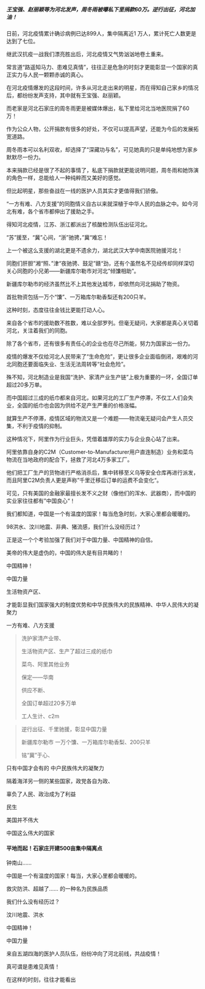 ##### 王宝强、赵丽颖等为河北发声，周冬雨被曝私下里捐款60万。逆行出征，河北加油！



日前，河北疫情累计确诊病例已达899人，集中隔离近1 万人，累计死亡人数更是达到了七位。

继武汉抗疫一战我们漂亮胜出后，河北疫情又气势汹汹地卷土重来。

常言道“路遥知马力、患难见真情”，往往正是危急的时刻才更能彰显一个国家的真正实力与人民一颗颗赤诚的真心。



在河北疫情爆发的这段时间，许多从河北走出来的明星，而在得知自己家乡的情况后，都纷纷发声支持，其中就有王宝强、赵丽颖。

而老家是河北石家庄的周冬雨更是被媒体爆出，私下里给河北当地医院捐了60万！

作为公众人物，公开捐款有很多的好处，不仅可以提高声望，还能为今后的发展拓宽道路。

周冬雨本可以名利双收，却选择了“深藏功与名”，可见她真的只是单纯地想为家乡默默尽一份力。

本来捐款已经是很了不起的事情了，私底下捐款就更能说明问题，周冬雨和她饰演的角色一样，总能给人一种纯粹而又美好的感觉。



但比起明星，那些奋战在一线的医护人员其实才更值得我们骄傲。

“一方有难、八方支援”的同胞情义自古以来就深植于中华人民的血脉之中。如今河北有难，各个省市都伸出了援助之手。

得知河北疫情，江苏、浙江都派出了核酸检测队伍出征河北。

“苏”援至，“冀”心间，“浙”驰骋，”冀“难忘！

上一个被这么支援的湖北更是不遗余力，湖北武汉大学中南医院驰援河北！

同胞们肝胆”湘“照、”津“夜驰骋、鼓足”赣“劲，还有个虽然名不见经传却同样深切关心同胞的小兄弟——新疆库尔勒市对河北”倾馕相助”。

新疆库尔勒市的经济虽然比不上其他发达城市，却依然向河北捐助了物资。

首批物资包括一万个“馕”、一万箱库尔勒香梨还有200只羊。

这种时刻，态度往往金钱比更能打动人心。

来自各个省市的援助数不胜数，难以全部罗列。但毫无疑问，大家都是真心关切着河北，关注着我们的同胞。



除了各个省市，还有很多有责任心的企业也在尽己所能，努力为国家出一份力。

疫情的爆发不仅给河北人民带来了“生命危险”，更让很多企业面临倒闭，艰难的河北同胞还要面临失业、生活无法周转等“社会危险”。

殊不知，河北制造业是我国“洗护、家清产业生产链”上极为重要的一环，全国订单超过20多万单。

而中国超过三成的纸巾都来自河北，如果河北的工厂生产停滞，不仅工人们会失业，全国的纸巾也会因为供给不足产生严重的价格涨幅。

就算生产不停滞，疫情区域的物流又是一个难题——物流毫无疑问会产生人员交集，不利于疫情的抑制。

这种情况下，阿里作为行业巨头，凭借着雄厚的实力与企业良心站了出来。

阿里依靠自身的C2M（Customer-to-Manufacturer用户直连制造）业务和菜鸟物流在当地政府的配合下，拯救了河北4万多家工厂。

他们把工厂生产的货物进行严格消杀后，集中转移至义乌等安全仓库再进行派发，而且阿里C2M负责人更是声称”千里迁移后订单的运费不会变化“。

可见，只有美国的金融家最擅长发不义之财（像他们的浑水、武器商），而中国的实业家往往都有”中国良心“！



我们都知道，中国是一个有温度的国家！每当危急时刻，大家心里都会暖暖的。

98洪水、汶川地震、非典、猪流感，我们什么没经历过？

正是这一个个考验加强了我们对于中国力量、中国精神的自信。

美帝的伟大是虚伪的，中国的伟大是有目共睹的！







中国精神！

中国力量



生活物资产区、



才能彰显我们国家强大的制度优势和中华民族伟大的民族精神、中华人民伟大的凝聚力



一方有难、八方支援



> 洗护家清产业带、
>
> 生活物资产区、生产了超过三成的纸巾
>
> 菜鸟、阿里其他业务
>
> 保定——华南
>
> 供应不断、
>
> 全国订单超过20多万单
>
> 工人生计、c2m

> 逆行出征、千里驰援，彰显中国力量
>
> 新疆库尔勒市 一万个馕、一万箱库尔勒香梨、200只羊
>
> 铭“冀”于心、



只有中国才会有的 中户民族伟大的凝聚力

隔着海洋另一侧的某些国家，政党各自为政、

辜负了人民、政治成为了利益

民生

美国并不伟大

中国这么伟大的国家







#### 平地而起！石家庄开建500亩集中隔离点

钟南山……





中国是一个有温度的国家！每当，大家心里都会暖暖的。

救灾防洪、超越了…… 的一种名为民族品质

我们什么没有经历过？

汶川地震、洪水



中国精神！

中国力量





来自五湖四海的医护人员队伍，纷纷冲向了河北前线，共战疫情！



真可谓是患难见真情！

在这样的时刻，往往才能看出